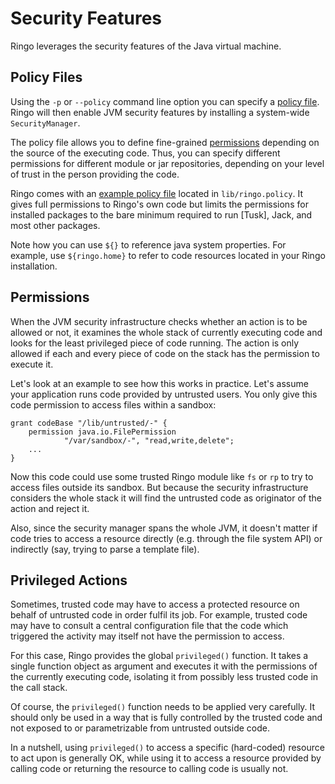 # Security Features

Ringo leverages the security features of the Java virtual machine.

## Policy Files

Using the `-p` or `--policy` command line option you can specify a [policy file]. Ringo will then enable JVM security features by installing a system-wide `SecurityManager`.

The policy file allows you to define fine-grained [permissions] depending on the source of the executing code. Thus, you can specify different permissions for different module or jar repositories, depending on your level of trust in the person providing the code.

Ringo comes with an [example policy file] located in `lib/ringo.policy`. It gives full permissions to Ringo's own code but limits the permissions for installed packages to the bare minimum required to run [Tusk], Jack, and most other packages.

Note how you can use `${}` to reference java system properties. For example, use `${ringo.home}` to refer to code resources located in your Ringo installation.

## Permissions

When the JVM security infrastructure checks whether an action is to be allowed or not, it examines the whole stack of currently executing code and looks for the least privileged piece of code running. The action is only allowed if each and every piece of code on the stack has the permission to execute it.

Let's look at an example to see how this works in practice. Let's assume your application runs code provided by untrusted users. You only give this code permission to access files within a sandbox:

    grant codeBase "/lib/untrusted/-" {
        permission java.io.FilePermission
                "/var/sandbox/-", "read,write,delete";
        ...
    }

Now this code could use some trusted Ringo module like `fs` or `rp` to try to access files outside its sandbox. But because the security infrastructure considers the whole stack it will find the untrusted code as originator of the action and reject it.

Also, since the security manager spans the whole JVM, it doesn't matter if code tries to access a resource directly (e.g. through the file system API) or indirectly (say, trying to parse a template file).

## Privileged Actions

Sometimes, trusted code may have to access a protected resource on behalf of untrusted code in order fulfil its job. For example, trusted code may have to consult a central configuration file that the code which triggered the activity may itself not have the permission to access.

For this case, Ringo provides the global `privileged()` function. It takes a single function object as argument and executes it with the permissions of the currently executing code, isolating it from possibly less trusted code in the call stack.

Of course, the `privileged()` function needs to be applied very carefully. It should only be used in a way that is fully controlled by the trusted code and not exposed to or parametrizable from untrusted outside code.

In a nutshell, using `privileged()` to access a specific (hard-coded) resource to act upon is generally OK, while using it to access a resource provided by calling code or returning the resource to calling code is usually not.

[policy file]: http://java.sun.com/j2se/1.4.2/docs/guide/security/PolicyFiles.html
[permissions]: http://java.sun.com/j2se/1.4.2/docs/guide/security/permissions.html
[example policy file]: https://github.com/ringo/ringojs/blob/master/lib/ringo.policy
